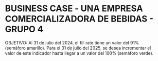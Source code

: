 # BUSINESS CASE ‐ UNA EMPRESA COMERCIALIZADORA DE BEBIDAS - GRUPO 4
OBJETIVO:
Al 31 de julio del 2024, el fill rate tiene un valor del 91% (semáforo amarillo). Para el 31 de julio del 2025, se desea incrementar el valor de este indicador hasta llegar a un valor del 100% (semáforo verde).
